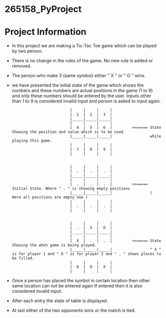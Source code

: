 # 265158_PyProject

# Project Information

* In this project we are making a Tic-Tac Toe game which can be played by two person.

* There is no change in the rules of the game. No new rule is added or removed.

* The person who make 3 (same symbol) either " X " or " O " wins.

* we have presented the initial state of the game which shows the numbers and these 
    numbers are actual positions in the game (1 to 9) and only these numbers should 
    be entered by the user. Inputs other than 1 to 9  is considered invalid input and 
    person is asked to input again.
                        
                                |     |     |     |
                                |  1  |  2  |  3  |
                                |_____|_____|_____|
                                |     |     |     |
                                |  4  |  5  |  6  |         <<===== State Showing the position and value which is to be used 
                                |_____|_____|_____|                 while playing this game.
                                |     |     |     |
                                |  7  |  8  |  9  |
                                |     |     |     |


                                |     |     |     |
                                |  .  |  .  |  .  |
                                |_____|_____|_____|
                                |     |     |     |
                                |  .  |  .  |  .  |         <<===== Initial State. Where " . " is showing empty positions 
                                |_____|_____|_____|                 ( Here all positions are empty now )
                                |     |     |     |
                                |  .  |  .  |  .  |
                                |     |     |     |
                                
                                
                                |     |     |     |
                                |  .  |  X  |  O  |
                                |_____|_____|_____|
                                |     |     |     |
                                |  X  |  .  |  .  |         <<===== State Showing the when game is being played. 
                                |_____|_____|_____|                 " X " is for player 1 and " O " is for player 2 and " . " shows places to be filled.
                                |     |     |     |
                                |  O  |  O  |  X  |
                                |     |     |     |
                                
                                
* Once a person has placed the symbol in certain location then other same location can
    not be entered again If entered then it is also considered invalid input.

* After each entry the state of table is displayed.

* At last either of the two opponents wins or the match is tied.
